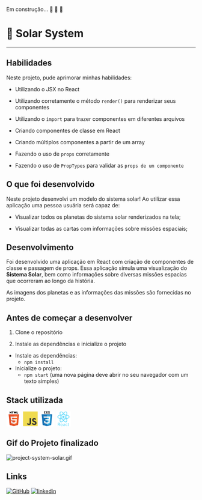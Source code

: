 Em construção... :construction: :hammer: :wrench:

# :dizzy: Solar System

---
## Habilidades
Neste projeto, pude aprimorar minhas habilidades:

  * Utilizando o JSX no React

  * Utilizando corretamente o método `render()` para renderizar seus componentes

  * Utilizando o `import` para trazer componentes em diferentes arquivos

  * Criando componentes de classe em React

  * Criando múltiplos componentes a partir de um array

  * Fazendo o uso de `props` corretamente

  * Fazendo o uso de `PropTypes` para validar as `props de um componente`


## O que foi desenvolvido

Neste projeto desenvolvi um modelo do sistema solar! Ao utilizar essa aplicação uma pessoa usuária será capaz de:

  * Visualizar todos os planetas do sistema solar renderizados na tela;

  * Visualizar todas as cartas com informações sobre missões espaciais;


## Desenvolvimento

Foi desenvolvido uma aplicação em React com criação de componentes de classe e passagem de props. Essa aplicação simula uma visualização do **Sistema Solar**, bem como informações sobre diversas missões espacias que ocorreram ao longo da história.

As imagens dos planetas e as informações das missões são fornecidas no projeto.


## Antes de começar a desenvolver

1. Clone o repositório

2. Instale as dependências e inicialize o projeto
  * Instale as dependências:
    * `npm install`
  * Inicialize o projeto:
    * `npm start` (uma nova página deve abrir no seu navegador com um texto simples)

## Stack utilizada

<p>
  <img src="https://raw.githubusercontent.com/devicons/devicon/master/icons/html5/html5-original-wordmark.svg" alt="html5" width="40" height="40"/> 
  <img src="https://raw.githubusercontent.com/devicons/devicon/master/icons/javascript/javascript-original.svg" alt="javascript" width="40" height="40"/> 
  <img src="https://raw.githubusercontent.com/devicons/devicon/master/icons/css3/css3-original-wordmark.svg" alt="css3" width="40" height="40"/>
  <img src="https://raw.githubusercontent.com/devicons/devicon/master/icons/react/react-original-wordmark.svg" alt="react" width="40" height="40"/>
</p>

## Gif do Projeto finalizado

<img src="src/images/project-system-solar.gif" alt="project-system-solar.gif"/>

## Links

[![GitHub](https://img.shields.io/badge/github-%23121011.svg?style=for-the-badge&logo=github&logoColor=white)](https://github.com/GiselyKC)
[![linkedin](https://img.shields.io/badge/linkedin-0A66C2?style=for-the-badge&logo=linkedin&logoColor=white)](https://www.linkedin.com/in/giselycavalli/)
